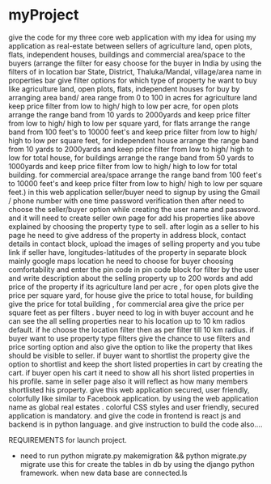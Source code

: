 # myProject
give the code for my three core web application with my idea for using my application as real-estate between sellers of agriculture land, open plots, flats, independent houses, buildings and commercial area/space to the buyers (arrange the filter for easy choose for the buyer in India by using the filters of in location bar State, District, Thaluka/Mandal, village/area name  in properties bar give filter options for which type of property he want to buy like agriculture land, open plots, flats, independent houses for buy by arranging area band/ area range from 0 to 100 in acres for agriculture land keep price filter from low to high/ high to low per acre, for open plots arrange the range band from 10 yards to 2000yards and keep price filter from low to high/ high to low per square yard, for flats arrange the range band from 100 feet's to 10000 feet's and keep price filter from low to high/ high to low per  square feet, for independent house arrange the range band from 10 yards to 2000yards and keep price filter from low to high/ high to low for total house, for buildings arrange the range band from 50 yards to 1000yards and keep price filter from low to high/ high to low for total building. for commercial area/space arrange the range band from 100 feet's to 10000 feet's and keep price filter from low to high/ high to low per  square feet.) in this web application seller/buyer need to signup by using the Gmail / phone number with one time password verification then after need to choose the seller/buyer option while creating the user name and password. and it will need to create seller own page for add his properties like above explained by choosing the property type to sell. after login as a seller to his page he need to give address of the property in address block, contact details in contact block, upload the images of selling property and you tube link if seller have, longitudes-latitudes of the property in separate block  mainly google maps location he need to choose for buyer choosing comfortability and enter the pin code in pin code block  for filter by the user and write description about the selling property up to 200 words  and add price of the property if its agriculture land per acre , for open plots give the price per square yard, for house give the price to total house, for building give the price for total building , for commercial area give the price per square feet as per filters .   buyer need to log in with buyer account and he can see the all selling properties near to his location up to 10 km radios default. if he choose the location filter then as per filter till 10 km radius.  if buyer want to use property type filters give the chance to use filters and price sorting option and also give the option to like the property that likes should be visible to seller. if buyer want to shortlist the property give the option to shortlist and keep the short listed properties in cart by creating the cart. if buyer open his cart it need to show all his short listed properties in his profile. same in seller page also it will reflect as how many members shortlisted his property.   give this web application secured, user friendly, colorfully like similar to Facebook application. by using the web application name as global real estates . colorful CSS styles and user friendly, secured application is mandatory. and give the code in frontend is react js and backend is in python language. and give instruction to build the code also....

REQUIREMENTS for launch project.
* need to run python migrate.py makemigration && python migrate.py migrate use this for create the tables in db by using the django python framework. when new data base are connected.ls

